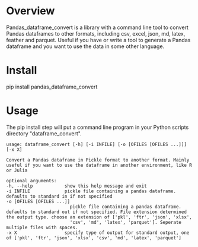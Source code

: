 # Overview
Pandas_dataframe_convert is a library with a command line tool to convert Pandas dataframes to other formats, including
csv, excel, json, md, latex, feather and parquet.   Useful if you have or write  a tool 
to generate a Pandas dataframe and you want to use the data in some other language.

# Install

pip install pandas_dataframe_convert

# Usage

The pip install step will put a command line program in your Python
scripts directory "dataframe_convert".


    usage: dataframe_convert [-h] [-i INFILE] [-o [OFILES [OFILES ...]]] [-x X]

    Convert a Pandas dataframe in Pickle format to another format. Mainly useful if you want to use the dataframe in another environment, like R or Julia

    optional arguments:
    -h, --help            show this help message and exit
    -i INFILE             pickle file containing a pandas dataframe. defaults to standard in if not specified
    -o [OFILES [OFILES ...]]
                            pickle file containing a pandas dataframe. defaults to standard out if not specified. File extension determined the output type. choose an extension of ['pkl', 'ftr', 'json', 'xlsx',  
                            'csv', 'md', 'latex', 'parquet']. Seperate multiple files with spaces.
    -x X                  specify type of output for standard output, one of ['pkl', 'ftr', 'json', 'xlsx', 'csv', 'md', 'latex', 'parquet']